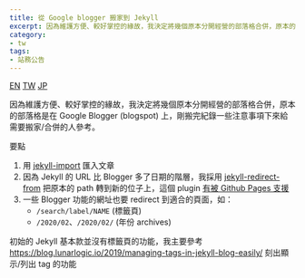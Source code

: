 ```yaml
---
title: 從 Google blogger 搬家到 Jekyll
excerpt: 因為維護方便、較好掌控的緣故，我決定將幾個原本分開經營的部落格合併，原本的部落格是在 Google Blogger (blogspot) 上，剛搬完紀錄一些注意事項下來給需要搬家/合併的人參考。...
category:
- tw
tags:
- 站務公告
---
```


<a href="{% link _posts/2021-03-07-migrate-google-blogger-to-jekyll-en.md %}" title="Migrate from Google blogger to Jekyll" class="lang-btn">EN</a>
<a href="{% link _posts/2021-03-07-migrate-google-blogger-to-jekyll.md %}" title="從 Google blogger 搬家到 Jekyll" class="lang-btn lang-current">TW</a>
<a href="{% link _posts/2021-03-07-migrate-google-blogger-to-jekyll-jp.md %}" title="Google BloggerからJekyllへ移行した" class="lang-btn">JP</a>

因為維護方便、較好掌控的緣故，我決定將幾個原本分開經營的部落格合併，原本的部落格是在 Google Blogger (blogspot) 上，剛搬完紀錄一些注意事項下來給需要搬家/合併的人參考。

要點

1. 用 [jekyll-import](https://import.jekyllrb.com/docs/blogger/) 匯入文章
2. 因為 Jekyll 的 URL 比 Blogger 多了日期的階層，我採用 [jekyll-redirect-from](https://github.com/jekyll/jekyll-redirect-from) 把原本的 path 轉到新的位子上，這個 plugin [有被 Github Pages 支援](https://pages.github.com/versions/)
3. 一些 Blogger 功能的網址也要 redirect 到適合的頁面，如：
    - `/search/label/NAME` (標籤頁)
    - `/2020/02`、`/2020/02/` (年份 archives)

初始的 Jekyll 基本款並沒有標籤頁的功能，我主要參考 https://blog.lunarlogic.io/2019/managing-tags-in-jekyll-blog-easily/ 刻出顯示/列出 tag 的功能
